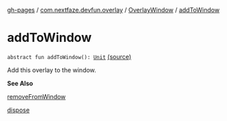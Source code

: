 [gh-pages](../../index.md) / [com.nextfaze.devfun.overlay](../index.md) / [OverlayWindow](index.md) / [addToWindow](./add-to-window.md)

# addToWindow

`abstract fun addToWindow(): `[`Unit`](https://kotlinlang.org/api/latest/jvm/stdlib/kotlin/-unit/index.html) [(source)](https://github.com/NextFaze/dev-fun/tree/master/devfun/src/main/java/com/nextfaze/devfun/overlay/OverlayWindow.kt#L120)

Add this overlay to the window.

**See Also**

[removeFromWindow](remove-from-window.md)

[dispose](dispose.md)

